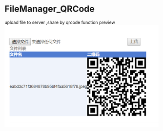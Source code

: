 # FileManager_QRCode
upload file to server ,share by qrcode
function preview
![function](https://github.com/PracticeXLB/FileManager_QRCode/blob/master/filemanagerpreview.png)

